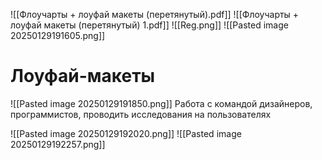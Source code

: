 ![[Флоучарты + лоуфай макеты (перетянутый).pdf]]
![[Флоучарты + лоуфай макеты (перетянутый) 1.pdf]]
![[Reg.png]]
![[Pasted image 20250129191605.png]]
# Лоуфай-макеты
![[Pasted image 20250129191850.png]]
Работа с командой дизайнеров, программистов, проводить исследования на пользователях

![[Pasted image 20250129192020.png]]
![[Pasted image 20250129192257.png]]
